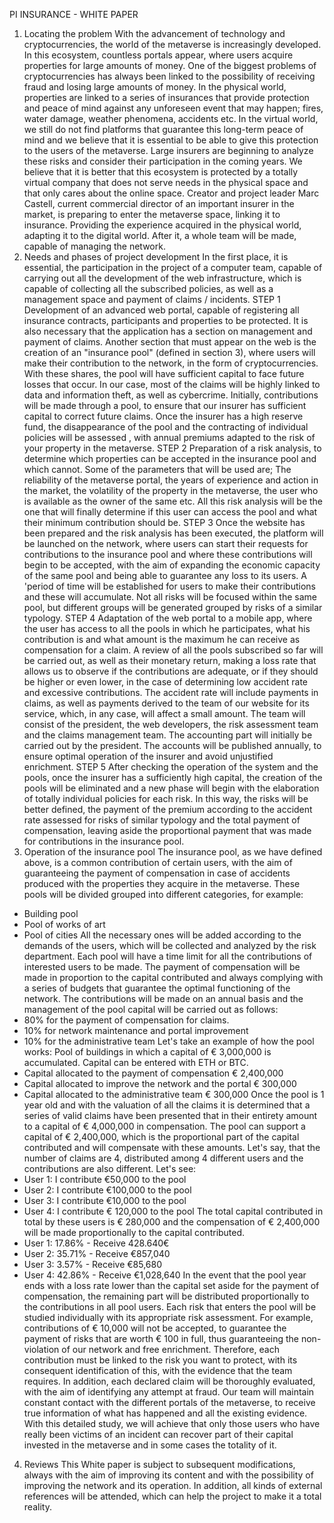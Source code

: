 PI INSURANCE  - WHITE PAPER
1.	Locating the problem
With the advancement of technology and cryptocurrencies, the world of the metaverse is increasingly developed. In this ecosystem, countless portals appear, where users acquire properties for large amounts of money. One of the biggest problems of cryptocurrencies has always been linked to the possibility of receiving fraud and losing large amounts of money. 
In the physical world, properties are linked to a series of insurances that provide protection and peace of mind against any unforeseen event that may happen; fires, water damage, weather phenomena, accidents etc. 
In the virtual world, we still do not find platforms that guarantee this long-term peace of mind and we believe that it is essential to be able to give this protection to the users of the metaverse. Large insurers are beginning to analyze these risks and consider their participation in the coming years. We believe that it is better that this ecosystem is protected by a totally virtual company that does not serve needs in the physical space and that only cares about the online space. 
Creator and project leader 
Marc Castell, current commercial director of an important insurer in the market, is preparing to enter the metaverse space, linking it to insurance. Providing the experience acquired in the physical world, adapting it to the digital world. After it, a whole team will be made, capable of managing the network. 
2.	Needs and phases of project development 
In the first place, it is essential, the participation in the project of a computer team, capable of carrying out all the development of the web infrastructure, which is capable of collecting all the subscribed policies, as well as a management space and payment of claims / incidents. 
STEP 1 
Development of an advanced web portal, capable of registering all insurance contracts, participants and properties to be protected. It is also necessary that the application has a section on management and payment of claims. Another section that must appear on the web is the creation of an "insurance pool" (defined in section 3), where users will make their contribution to the network, in the form of cryptocurrencies. With these shares, the pool will have sufficient capital to face future losses that occur. In our case, most of the claims will be highly linked to data and information theft, as well as cybercrime. Initially, contributions will be made through a pool, to ensure that our insurer has sufficient capital to correct future claims. 
Once the insurer has a high reserve fund, the disappearance of the pool and the contracting of individual policies will be assessed , with annual premiums adapted to the risk of your property in the metaverse. 
STEP 2
Preparation of a risk analysis, to determine which properties can be accepted in the insurance pool and which cannot. Some of the parameters that will be used are; The reliability of the metaverse portal, the years of experience and action in the market, the volatility of the property in the metaverse, the user who is available as the owner of the same etc. 
All this risk analysis will be the one that will finally determine if this user can access the pool and what their minimum contribution should be. 
STEP 3
Once the website has been prepared and the risk analysis has been executed, the platform will be launched on the network, where users can start their requests for contributions to the insurance pool and where these contributions will begin to be accepted, with the aim of expanding the economic capacity of the same pool and being able to guarantee any loss to its users. 
A 'period of time will be established for users to make their contributions and these will accumulate. 
Not all risks will be focused within the same pool, but different groups will be generated grouped by risks of a similar typology. 
STEP 4
Adaptation of the web portal to a mobile app,  where the user has access to all the pools in which he participates,  what  his contribution is and what amount is the maximum he can receive as compensation for a claim. A review of all the pools subscribed so far will be carried out, as well as their monetary return, making a loss rate that allows us to observe if the contributions are adequate, or if they should be higher or even lower, in the case of determining low accident rate and excessive contributions. The accident rate will include payments in claims, as well as payments derived to the team of our website for its service, which, in any case, will affect a small amount. The team will consist of the president, the web developers, the risk assessment team and the claims management team. The accounting part will initially be carried out by the president. The accounts will be published annually, to ensure optimal  operation of the insurer and avoid unjustified enrichment.
STEP 5
After checking the operation of the system and the pools, once the insurer has a sufficiently high capital, the creation of the pools will be eliminated and a new phase will begin with the elaboration of totally individual policies for each risk. In this way, the risks will be better defined, the payment of the premium according to the accident rate assessed for risks of similar typology and the total payment of compensation, leaving aside the proportional payment that was made for contributions in the insurance pool.
3.	Operation of the insurance pool 
The insurance pool, as we have defined above, is a common contribution of certain users, with the aim of guaranteeing the payment of compensation in case of accidents produced with the properties they acquire in the metaverse. 
These pools will be divided grouped into different categories, for example: 
-	Building pool
-	Pool of works of art
-	Pool of cities
All the necessary ones will be added according to the demands of the users, which will be collected and analyzed by the risk department. 
Each pool will have a time limit for all the contributions of interested users to be made. 
The payment of compensation will be made in proportion to the capital contributed and always complying with a series of budgets that guarantee the optimal functioning of the network. The contributions will be made on an annual basis and the management of the pool capital will be carried out as follows: 
-	80% for the payment of compensation for claims. 
-	10% for network maintenance and portal improvement 
-	10% for the administrative team 
Let's take an example of how the pool works: 
Pool of buildings in which a capital of € 3,000,000 is accumulated. Capital can be entered with ETH or BTC. 
-	Capital allocated to the payment of compensation € 2,400,000 
-	Capital allocated to improve the network and the portal € 300,000
-	Capital allocated to the administrative team € 300,000 
Once the pool is 1 year old and with the valuation of all the claims it is determined that a series of valid claims have been presented that in their entirety amount to a capital of € 4,000,000 in compensation. The pool can support a capital of € 2,400,000, which is the proportional part of the capital contributed and will compensate with these amounts. 
Let's say, that the number of claims are 4, distributed among 4 different users and the contributions are also different. Let's see: 
-	User 1: I contribute €50,000 to the pool 
-	User 2: I contribute €100,000 to the pool
-	User 3: I contribute €10,000 to the pool 
-	User 4: I contribute € 120,000 to the pool 
The total capital contributed in total by these users is € 280,000 and the compensation of € 2,400,000 will be made proportionally to the capital contributed. 
-	User 1: 17.86% - Receive 428.640€
-	User 2: 35.71% - Receive €857,040
-	User 3: 3.57% - Receive €85,680
-	User 4: 42.86% - Receive €1,028,640
In the event that the pool year ends with a loss rate lower than the capital set aside for the payment of compensation, the remaining part will be distributed proportionally to the contributions in all pool users. 
Each risk that enters the pool will be studied individually with its appropriate risk assessment. For example, contributions of € 10,000 will not be accepted, to guarantee  the payment of risks that are worth € 100 in full, thus guaranteeing the non-violation of our network and free enrichment. Therefore, each contribution must be linked to the risk you want to protect, with its consequent identification of this, with the evidence that the team requires. In addition, each declared claim will be thoroughly evaluated, with the aim of identifying any attempt at fraud. Our team will maintain constant contact with the different portals of the metaverse, to receive true information of what has happened and all the existing evidence. 
With this detailed study, we will achieve that only those users who have really been victims of  an incident can recover part of their capital invested in the metaverse and in some cases the totality of it.
4.	Reviews 
This White paper is subject to subsequent modifications, always with the aim of improving its content and with the possibility of improving the network and its operation. In addition, all kinds of external references will be attended, which can help the project to make it a total reality.
